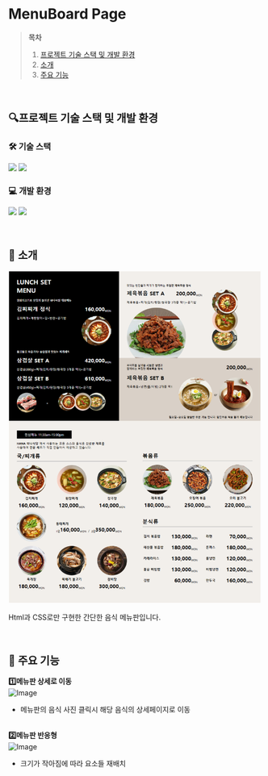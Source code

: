 # MenuBoard Page

> **목차**
> 1. [프로젝트 기술 스택 및 개발 환경](#프로젝트-기술-스택-및-개발-환경)
> 2. [소개](#소개)
> 3. [주요 기능](#주요-기능)

</br>

## 🔍프로젝트 기술 스택 및 개발 환경
### 🛠️ 기술 스택
<img 
src="https://img.shields.io/badge/html5-%23E34F26.svg?&style=for-the-badge&logo=html5&logoColor=white" />
<img src="https://img.shields.io/badge/css3-%231572B6.svg?&style=for-the-badge&logo=css3&logoColor=white" />

### 💻 개발 환경
<img src="https://img.shields.io/badge/visual%20studio%20code-%23007ACC.svg?&style=for-the-badge&logo=visual%20studio%20code&logoColor=white" /> <img src="https://img.shields.io/badge/github-%23181717.svg?&style=for-the-badge&logo=github&logoColor=white" />


</br>


## 📝 소개
<img src="./images/readimg/menuboard.png" alt="소개 이미지" width="500" />

Html과 CSS로만 구현한 간단한 음식 메뉴판입니다.

<br>

## 💎 주요 기능<br>
**:one:메뉴판 상세로 이동**<br>
![Image](https://github.com/user-attachments/assets/f0ebd390-c8b6-4f8d-bd06-83567db4282c)<br>
- 메뉴판의 음식 사진 클릭시 해당 음식의 상세페이지로 이동
<br><br>

**:two:메뉴판 반응형**<br>
![Image](https://github.com/user-attachments/assets/965ba02b-d384-4bbb-a39b-aa65dbaf5883)<br>
- 크기가 작아짐에 따라 요소들 재배치<br>
